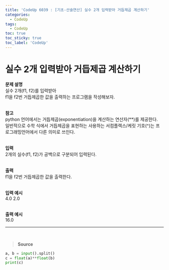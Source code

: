 ```yaml
---
title: 'CodeUp 6039 : [기초-산술연산] 실수 2개 입력받아 거듭제곱 계산하기'
categories:
  - CodeUp
tags:
  - CodeUp
toc: true
toc_sticky: true
toc_label: 'CodeUp'
---
```


# 실수 2개 입력받아 거듭제곱 계산하기

**문제 설명**  
실수 2개(f1, f2)를 입력받아  
f1을 f2번 거듭제곱한 값을 출력하는 프로그램을 작성해보자.  
<br>

**참고**  
python 언어에서는 거듭제곱(exponentiation)을 계산하는 연산자(\*\*)를 제공한다.  
일반적으로 수학 식에서 거듭제곱을 표현하는 사용하는 서컴플렉스/케릿 기호(^)는 프로그래밍언어에서 다른 의미로 쓰인다.  
<br>

**입력**  
2개의 실수(f1, f2)가 공백으로 구분되어 입력된다.  
<br>

**출력**  
f1을 f2번 거듭제곱한 값을 출력한다.  
<br>

**입력 예시**  
4.0 2.0  
<br>

**출력 예시**  
16.0

---

<br>

> **Source**

```python
a, b = input().split()
c = float(a)**float(b)
print(c)
```
